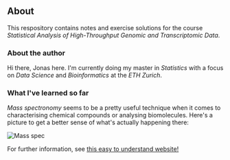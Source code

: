 ## About

This respository contains notes and exercise solutions for the course *Statistical Analysis of High-Throughput Genomic and Transcriptomic Data*.

### About the author

Hi there, Jonas here. I'm currently doing my master in *Statistics* with a focus on *Data Science* and *Bioinformatics* at the *ETH Zurich*.

### What I've learned so far

*Mass spectronomy* seems to be a pretty useful technique when it comes to characterising chemical compounds or analysing biomolecules.
Here's a picture to get a better sense of what's actually happening there:

![Mass spec](http://www.premierbiosoft.com/images/tech_images/mass-spectrometer.jpg)

For further information, see [this easy to understand website!](http://www.premierbiosoft.com/tech_notes/mass-spectrometry.html)
